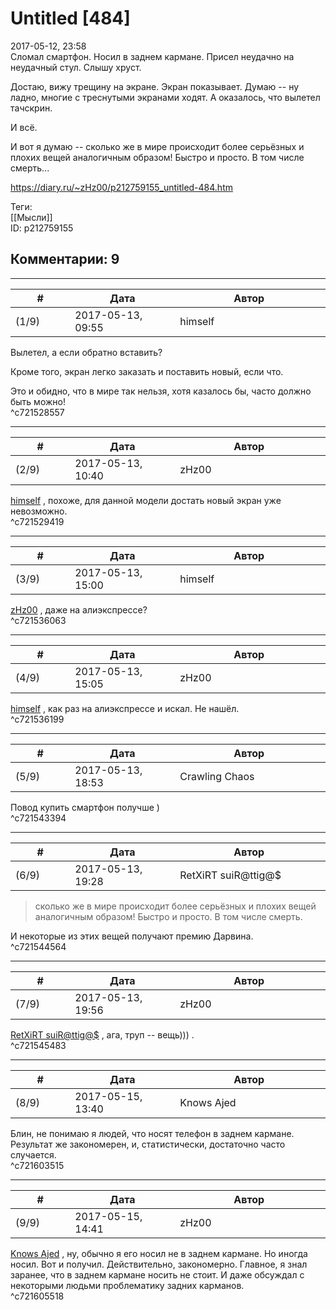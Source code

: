 Untitled [484]
==============

  
2017-05-12, 23:58  
 Сломал смартфон. Носил в заднем кармане. Присел неудачно на неудачный стул. Слышу хруст.   
   
 Достаю, вижу трещину на экране. Экран показывает. Думаю -- ну ладно, многие с треснутыми экранами ходят. А оказалось, что вылетел тачскрин.   
   
 И всё.   
   
 И вот я думаю -- сколько же в мире происходит более серьёзных и плохих вещей аналогичным образом! Быстро и просто. В том числе смерть...   
  
<https://diary.ru/~zHz00/p212759155_untitled-484.htm>  
  
Теги:  
[[Мысли]]  
ID: p212759155  


Комментарии: 9
--------------

  


---



|         #         |              Дата              |                     Автор                     |           ID           |
| --- | --- | --- | --- |
| (1/9) | 2017-05-13, 09:55 | himself | c721528557 |

  
 Вылетел, а если обратно вставить?   
   
 Кроме того, экран легко заказать и поставить новый, если что.   
   
 Это и обидно, что в мире так нельзя, хотя казалось бы, часто должно быть можно!   
 ^c721528557

---



|         #         |              Дата              |                     Автор                     |           ID           |
| --- | --- | --- | --- |
| (2/9) | 2017-05-13, 10:40 | zHz00 | c721529419 |

  
  [himself](http://himself.diary.ru "void")  , похоже, для данной модели достать новый экран уже невозможно.   
 ^c721529419

---



|         #         |              Дата              |                     Автор                     |           ID           |
| --- | --- | --- | --- |
| (3/9) | 2017-05-13, 15:00 | himself | c721536063 |

  
  [zHz00](https://zHz00.diary.ru "Untitled")  , даже на алиэкспрессе?   
 ^c721536063

---



|         #         |              Дата              |                     Автор                     |           ID           |
| --- | --- | --- | --- |
| (4/9) | 2017-05-13, 15:05 | zHz00 | c721536199 |

  
  [himself](http://himself.diary.ru "void")  , как раз на алиэкспрессе и искал. Не нашёл.   
 ^c721536199

---



|         #         |              Дата              |                     Автор                     |           ID           |
| --- | --- | --- | --- |
| (5/9) | 2017-05-13, 18:53 | Crawling Chaos | c721543394 |

  
 Повод купить смартфон получше )   
 ^c721543394

---



|         #         |              Дата              |                     Автор                     |           ID           |
| --- | --- | --- | --- |
| (6/9) | 2017-05-13, 19:28 | RetXiRT suiR@ttig@$ | c721544564 |

  
  
>   сколько же в мире происходит более серьёзных и плохих вещей аналогичным образом! Быстро и просто. В том числе смерть.  

 И некоторые из этих вещей получают премию Дарвина.    
 ^c721544564

---



|         #         |              Дата              |                     Автор                     |           ID           |
| --- | --- | --- | --- |
| (7/9) | 2017-05-13, 19:56 | zHz00 | c721545483 |

  
  [RetXiRT suiR@ttig@$](http://Hellspawn.diary.ru "Горчичник")  , ага, труп -- вещь))) .   
 ^c721545483

---



|         #         |              Дата              |                     Автор                     |           ID           |
| --- | --- | --- | --- |
| (8/9) | 2017-05-15, 13:40 | Knows Ajed | c721603515 |

  
 Блин, не понимаю я людей, что носят телефон в заднем кармане. Результат же закономерен, и, статистически, достаточно часто случается.   
 ^c721603515

---



|         #         |              Дата              |                     Автор                     |           ID           |
| --- | --- | --- | --- |
| (9/9) | 2017-05-15, 14:41 | zHz00 | c721605518 |

  
  [Knows Ajed](http://Who-Knows-Ajed.diary.ru "Who Knows Ajed?")  , ну, обычно я его носил не в заднем кармане. Но иногда носил. Вот и получил. Действительно, закономерно. Главное, я знал заранее, что в заднем кармане носить не стоит. И даже обсуждал с некоторыми людьми проблематику задних карманов.   
 ^c721605518